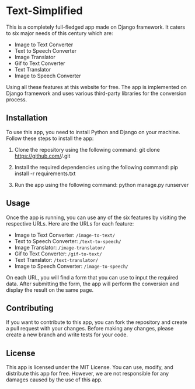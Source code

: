 # Text-Simplified

This is a completely full-fledged app made on Django framework. It caters to six major needs of this century which are:

- Image to Text Converter
- Text to Speech Converter
- Image Translator
- Gif to Text Converter
- Text Translator
- Image to Speech Converter

Using all these features at this website for free. The app is implemented on Django framework and uses various third-party libraries for the conversion process.

## Installation

To use this app, you need to install Python and Django on your machine. Follow these steps to install the app:

1. Clone the repository using the following command:
  git clone https://github.com/<username>/<repository-name>.git

2. Install the required dependencies using the following command:
  pip install -r requirements.txt

3. Run the app using the following command:
  python manage.py runserver


## Usage

Once the app is running, you can use any of the six features by visiting the respective URLs. Here are the URLs for each feature:

- Image to Text Converter: `/image-to-text/`
- Text to Speech Converter: `/text-to-speech/`
- Image Translator: `/image-translator/`
- Gif to Text Converter: `/gif-to-text/`
- Text Translator: `/text-translator/`
- Image to Speech Converter: `/image-to-speech/`

On each URL, you will find a form that you can use to input the required data. After submitting the form, the app will perform the conversion and display the result on the same page.

## Contributing

If you want to contribute to this app, you can fork the repository and create a pull request with your changes. Before making any changes, please create a new branch and write tests for your code.

## License

This app is licensed under the MIT License. You can use, modify, and distribute this app for free. However, we are not responsible for any damages caused by the use of this app.



